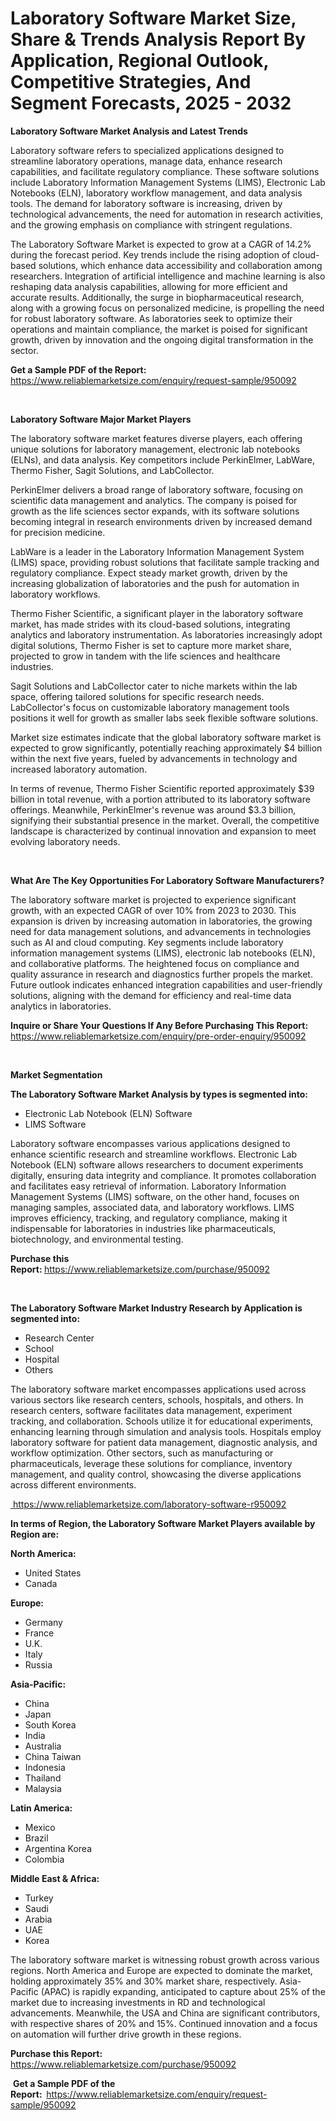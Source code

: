 <p><h1>Laboratory Software Market Size, Share & Trends Analysis Report By Application, Regional Outlook, Competitive Strategies, And Segment Forecasts, 2025 - 2032</h1></p><p><strong>Laboratory Software Market Analysis and Latest Trends</strong></p>
<p><p>Laboratory software refers to specialized applications designed to streamline laboratory operations, manage data, enhance research capabilities, and facilitate regulatory compliance. These software solutions include Laboratory Information Management Systems (LIMS), Electronic Lab Notebooks (ELN), laboratory workflow management, and data analysis tools. The demand for laboratory software is increasing, driven by technological advancements, the need for automation in research activities, and the growing emphasis on compliance with stringent regulations.</p><p>The Laboratory Software Market is expected to grow at a CAGR of 14.2% during the forecast period. Key trends include the rising adoption of cloud-based solutions, which enhance data accessibility and collaboration among researchers. Integration of artificial intelligence and machine learning is also reshaping data analysis capabilities, allowing for more efficient and accurate results. Additionally, the surge in biopharmaceutical research, along with a growing focus on personalized medicine, is propelling the need for robust laboratory software. As laboratories seek to optimize their operations and maintain compliance, the market is poised for significant growth, driven by innovation and the ongoing digital transformation in the sector.</p></p>
<p><strong>Get a Sample PDF of the Report:&nbsp;</strong> <a href="https://www.reliablemarketsize.com/enquiry/request-sample/950092?utm_campaign=3492&utm_medium=2&utm_source=Github&utm_content=ia&utm_term=18042025&utm_id=laboratory-software">https://www.reliablemarketsize.com/enquiry/request-sample/950092</a></p>
<p>&nbsp;</p>
<p><strong>Laboratory Software Major Market Players</strong></p>
<p><p>The laboratory software market features diverse players, each offering unique solutions for laboratory management, electronic lab notebooks (ELNs), and data analysis. Key competitors include PerkinElmer, LabWare, Thermo Fisher, Sagit Solutions, and LabCollector.</p><p>PerkinElmer delivers a broad range of laboratory software, focusing on scientific data management and analytics. The company is poised for growth as the life sciences sector expands, with its software solutions becoming integral in research environments driven by increased demand for precision medicine.</p><p>LabWare is a leader in the Laboratory Information Management System (LIMS) space, providing robust solutions that facilitate sample tracking and regulatory compliance. Expect steady market growth, driven by the increasing globalization of laboratories and the push for automation in laboratory workflows.</p><p>Thermo Fisher Scientific, a significant player in the laboratory software market, has made strides with its cloud-based solutions, integrating analytics and laboratory instrumentation. As laboratories increasingly adopt digital solutions, Thermo Fisher is set to capture more market share, projected to grow in tandem with the life sciences and healthcare industries.</p><p>Sagit Solutions and LabCollector cater to niche markets within the lab space, offering tailored solutions for specific research needs. LabCollector's focus on customizable laboratory management tools positions it well for growth as smaller labs seek flexible software solutions.</p><p>Market size estimates indicate that the global laboratory software market is expected to grow significantly, potentially reaching approximately $4 billion within the next five years, fueled by advancements in technology and increased laboratory automation.</p><p>In terms of revenue, Thermo Fisher Scientific reported approximately $39 billion in total revenue, with a portion attributed to its laboratory software offerings. Meanwhile, PerkinElmer's revenue was around $3.3 billion, signifying their substantial presence in the market. Overall, the competitive landscape is characterized by continual innovation and expansion to meet evolving laboratory needs.</p></p>
<p>&nbsp;</p>
<p><strong>What Are The Key Opportunities For Laboratory Software Manufacturers?</strong></p>
<p><p>The laboratory software market is projected to experience significant growth, with an expected CAGR of over 10% from 2023 to 2030. This expansion is driven by increasing automation in laboratories, the growing need for data management solutions, and advancements in technologies such as AI and cloud computing. Key segments include laboratory information management systems (LIMS), electronic lab notebooks (ELN), and collaborative platforms. The heightened focus on compliance and quality assurance in research and diagnostics further propels the market. Future outlook indicates enhanced integration capabilities and user-friendly solutions, aligning with the demand for efficiency and real-time data analytics in laboratories.</p></p>
<p><strong>Inquire or Share Your Questions If Any Before Purchasing This Report:</strong> <a href="https://www.reliablemarketsize.com/enquiry/pre-order-enquiry/950092?utm_campaign=3492&utm_medium=2&utm_source=Github&utm_content=ia&utm_term=18042025&utm_id=laboratory-software">https://www.reliablemarketsize.com/enquiry/pre-order-enquiry/950092</a></p>
<p>&nbsp;</p>
<p><strong>Market Segmentation</strong></p>
<p><strong>The Laboratory Software Market Analysis by types is segmented into:</strong></p>
<p><ul><li>Electronic Lab Notebook (ELN) Software</li><li>LIMS Software</li></ul></p>
<p><p>Laboratory software encompasses various applications designed to enhance scientific research and streamline workflows. Electronic Lab Notebook (ELN) software allows researchers to document experiments digitally, ensuring data integrity and compliance. It promotes collaboration and facilitates easy retrieval of information. Laboratory Information Management Systems (LIMS) software, on the other hand, focuses on managing samples, associated data, and laboratory workflows. LIMS improves efficiency, tracking, and regulatory compliance, making it indispensable for laboratories in industries like pharmaceuticals, biotechnology, and environmental testing.</p></p>
<p><strong>Purchase this Report:&nbsp;</strong><a href="https://www.reliablemarketsize.com/purchase/950092?utm_campaign=3492&utm_medium=2&utm_source=Github&utm_content=ia&utm_term=18042025&utm_id=laboratory-software">https://www.reliablemarketsize.com/purchase/950092</a></p>
<p>&nbsp;</p>
<p><strong>The Laboratory Software Market Industry Research by Application is segmented into:</strong></p>
<p><ul><li>Research Center</li><li>School</li><li>Hospital</li><li>Others</li></ul></p>
<p><p>The laboratory software market encompasses applications used across various sectors like research centers, schools, hospitals, and others. In research centers, software facilitates data management, experiment tracking, and collaboration. Schools utilize it for educational experiments, enhancing learning through simulation and analysis tools. Hospitals employ laboratory software for patient data management, diagnostic analysis, and workflow optimization. Other sectors, such as manufacturing or pharmaceuticals, leverage these solutions for compliance, inventory management, and quality control, showcasing the diverse applications across different environments.</p></p>
<p><a href="https://www.reliablemarketsize.com/laboratory-software-r950092?utm_campaign=3492&utm_medium=2&utm_source=Github&utm_content=ia&utm_term=18042025&utm_id=laboratory-software">&nbsp;https://www.reliablemarketsize.com/laboratory-software-r950092</a></p>
<p><strong>In terms of Region, the Laboratory Software Market Players available by Region are:</strong></p>
<p>
    <p> <strong> North America: </strong>
        <ul>
            <li>United States</li>
            <li>Canada</li>
        </ul>
        </p> 
    <p> <strong> Europe: </strong>
        <ul>
            <li>Germany</li>
            <li>France</li>
            <li>U.K.</li>
            <li>Italy</li>
            <li>Russia</li>
        </ul>
        </p> 
    <p> <strong> Asia-Pacific: </strong>
        <ul>
            <li>China</li>
            <li>Japan</li>
            <li>South Korea</li>
            <li>India</li>
            <li>Australia</li>
            <li>China Taiwan</li>
            <li>Indonesia</li>
            <li>Thailand</li>
            <li>Malaysia</li>
        </ul>
        </p> 
    <p> <strong> Latin America: </strong>
        <ul>
            <li>Mexico</li>
            <li>Brazil</li>
            <li>Argentina Korea</li>
            <li>Colombia</li>
        </ul>
        </p> 
    <p> <strong> Middle East & Africa: </strong>
        <ul>
            <li>Turkey</li>
            <li>Saudi</li>
            <li>Arabia</li>
            <li>UAE</li>
            <li>Korea</li>
        </ul>
    </p>
    </p>
<p><p>The laboratory software market is witnessing robust growth across various regions. North America and Europe are expected to dominate the market, holding approximately 35% and 30% market share, respectively. Asia-Pacific (APAC) is rapidly expanding, anticipated to capture about 25% of the market due to increasing investments in RD and technological advancements. Meanwhile, the USA and China are significant contributors, with respective shares of 20% and 15%. Continued innovation and a focus on automation will further drive growth in these regions.</p></p>
<p><strong>Purchase this Report: </strong><a href="https://www.reliablemarketsize.com/purchase/950092?utm_campaign=3492&utm_medium=2&utm_source=Github&utm_content=ia&utm_term=18042025&utm_id=laboratory-software">https://www.reliablemarketsize.com/purchase/950092</a></p>
<p>&nbsp;<strong>Get a Sample PDF of the Report:&nbsp;&nbsp;</strong><a href="https://www.reliablemarketsize.com/enquiry/request-sample/950092?utm_campaign=3492&utm_medium=2&utm_source=Github&utm_content=ia&utm_term=18042025&utm_id=laboratory-software">https://www.reliablemarketsize.com/enquiry/request-sample/950092</a></p>
<p><strong></strong></p>
<p><p></p><p></p><p></p></p>